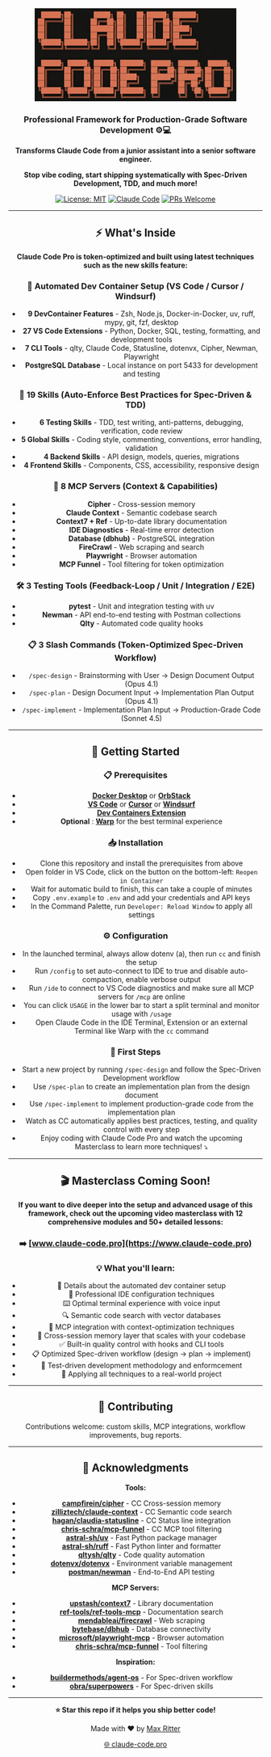 <div align="center">

<img src="images/logo.png" alt="Claude Code Pro" width="400">

### Professional Framework for Production-Grade Software Development ⚙️💻

**Transforms Claude Code from a junior assistant into a senior software engineer.**

**Stop vibe coding, start shipping systematically with Spec-Driven Development, TDD, and much more!**

[![License: MIT](https://img.shields.io/badge/License-MIT-yellow.svg)](https://opensource.org/licenses/MIT)
[![Claude Code](https://img.shields.io/badge/Claude_Code-Optimized-blue)](https://claude.ai)
[![PRs Welcome](https://img.shields.io/badge/PRs-welcome-brightgreen.svg)](http://makeapullrequest.com)

---

## ⚡ What's Inside

**Claude Code Pro is token-optimized and built using latest techniques such as the new skills feature:**

### 🐳 Automated Dev Container Setup (VS Code / Cursor / Windsurf)
- **9 DevContainer Features** - Zsh, Node.js, Docker-in-Docker, uv, ruff, mypy, git, fzf, desktop
- **27 VS Code Extensions** - Python, Docker, SQL, testing, formatting, and development tools
- **7 CLI Tools** - qlty, Claude Code, Statusline, dotenvx, Cipher, Newman, Playwright
- **PostgreSQL Database** - Local instance on port 5433 for development and testing

### 🎨 19 Skills (Auto-Enforce Best Practices for Spec-Driven & TDD)
- **6 Testing Skills** - TDD, test writing, anti-patterns, debugging, verification, code review
- **5 Global Skills** - Coding style, commenting, conventions, error handling, validation
- **4 Backend Skills** - API design, models, queries, migrations
- **4 Frontend Skills** - Components, CSS, accessibility, responsive design

### 🔌 8 MCP Servers (Context & Capabilities)
- **Cipher** - Cross-session memory
- **Claude Context** - Semantic codebase search
- **Context7 + Ref** - Up-to-date library documentation
- **IDE Diagnostics** - Real-time error detection
- **Database (dbhub)** - PostgreSQL integration
- **FireCrawl** - Web scraping and search
- **Playwright** - Browser automation
- **MCP Funnel** - Tool filtering for token optimization

### 🛠️ 3 Testing Tools (Feedback-Loop / Unit / Integration / E2E)
- **pytest** - Unit and integration testing with uv
- **Newman** - API end-to-end testing with Postman collections
- **Qlty** - Automated code quality hooks

### 📋 3 Slash Commands (Token-Optimized Spec-Driven Workflow)
- `/spec-design` - Brainstorming with User → Design Document Output (Opus 4.1)
- `/spec-plan` - Design Document Input → Implementation Plan Output (Opus 4.1)
- `/spec-implement` - Implementation Plan Input → Production-Grade Code (Sonnet 4.5)

---

## 🚀 Getting Started

### 📋 Prerequisites

- **[Docker Desktop](https://www.docker.com/products/docker-desktop/)** or **[OrbStack](https://orbstack.dev/download)**
- **[VS Code](https://code.visualstudio.com/)** or **[Cursor](https://cursor.com/)** or **[Windsurf](https://windsurf.dev/)**
- **[Dev Containers Extension](https://marketplace.visualstudio.com/items?itemName=ms-vscode-remote.remote-containers)**
- **Optional** : **[Warp](https://www.warp.dev/)** for the best terminal experience

### 📥 Installation

- Clone this repository and install the prerequisites from above
- Open folder in VS Code, click on the button on the bottom-left: `Reopen in Container`
- Wait for automatic build to finish, this can take a couple of minutes
- Copy `.env.example` to `.env` and add your credentials and API keys
- In the Command Palette, run `Developer: Reload Window` to apply all settings

### ⚙️ Configuration

- In the launched terminal, always allow dotenv (a), then run `cc` and finish the setup
- Run `/config` to set auto-connect to IDE to true and disable auto-compaction, enable verbose output
- Run `/ide` to connect to VS Code diagnostics and make sure all MCP servers for `/mcp` are online
- You can click `USAGE` in the lower bar to start a split terminal and monitor usage with `/usage`
- Open Claude Code in the IDE Terminal, Extension or an external Terminal like Warp with the `cc` command

### 👣 First Steps

- Start a new project by running `/spec-design` and follow the Spec-Driven Development workflow
- Use `/spec-plan` to create an implementation plan from the design document
- Use `/spec-implement` to implement production-grade code from the implementation plan
- Watch as CC automatically applies best practices, testing, and quality control with every step
- Enjoy coding with Claude Code Pro and watch the upcoming Masterclass to learn more techniques! ⤵️

---

## 🎬 Masterclass Coming Soon!

**If you want to dive deeper into the setup and advanced usage of this framework, check out the upcoming video masterclass with 12 comprehensive modules and 50+ detailed lessons:**

### ➡️ [www.claude-code.pro](https://www.claude-code.pro)

### 💡 What you'll learn:
- 🐳 Details about the automated dev container setup
- 🎨 Professional IDE configuration techniques
- ⌨️ Optimal terminal experience with voice input
- 🔍 Semantic code search with vector databases
- 🔌 MCP integration with context-optimization techniques
- 🧠 Cross-session memory layer that scales with your codebase
- ✅ Built-in quality control with hooks and CLI tools
- 📋 Optimized Spec-driven workflow (design → plan → implement)
- 🧪 Test-driven development methodology and enformcement
- 🚀 Applying all techniques to a real-world project

---

## 🤝 Contributing

Contributions welcome: custom skills, MCP integrations, workflow improvements, bug reports.

---

## 🙏 Acknowledgments

**Tools:**
- **[campfirein/cipher](https://github.com/campfirein/cipher)** - CC Cross-session memory
- **[zilliztech/claude-context](https://github.com/zilliztech/claude-context)** - CC Semantic code search
- **[hagan/claudia-statusline](https://github.com/hagan/claudia-statusline)** - CC Status line integration
- **[chris-schra/mcp-funnel](https://github.com/chris-schra/mcp-funnel)** - CC MCP tool filtering
- **[astral-sh/uv](https://github.com/astral-sh/uv)** - Fast Python package manager
- **[astral-sh/ruff](https://github.com/astral-sh/ruff)** - Fast Python linter and formatter
- **[qltysh/qlty](https://github.com/qltysh/qlty)** - Code quality automation
- **[dotenvx/dotenvx](https://github.com/dotenvx/dotenvx)** - Environment variable management
- **[postman/newman](https://github.com/postman/newman)** - End-to-End API testing

**MCP Servers:**
- **[upstash/context7](https://github.com/upstash/context7)** - Library documentation
- **[ref-tools/ref-tools-mcp](https://github.com/ref-tools/ref-tools-mcp)** - Documentation search
- **[mendableai/firecrawl](https://github.com/mendableai/firecrawl)** - Web scraping
- **[bytebase/dbhub](https://github.com/bytebase/dbhub)** - Database connectivity
- **[microsoft/playwright-mcp](https://github.com/microsoft/playwright-mcp)** - Browser automation
- **[chris-schra/mcp-funnel](https://github.com/chris-schra/mcp-funnel)** - Tool filtering

**Inspiration:**
- **[buildermethods/agent-os](https://github.com/buildermethods/agent-os)** - For Spec-driven workflow
- **[obra/superpowers](https://github.com/obra/superpowers)** - For Spec-driven skills

---

**⭐ Star this repo if it helps you ship better code!**

Made with ❤️ by [Max Ritter](https://www.maxritter.net)

[🌐 claude-code.pro](https://www.claude-code.pro)

</div>
